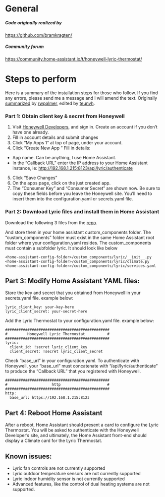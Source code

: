 # General
##### Code originally realized by
https://github.com/bramkragten/

##### Community forum
https://community.home-assistant.io/t/honeywell-lyric-thermostat/

# Steps to perform 
Here is a summary of the installation steps for those who follow. If you find any errors, please send me a message and I will amend the text. Originally [summarized](https://community.home-assistant.io/t/honeywell-lyric-thermostat/3520/487) by [rwpalmer](https://community.home-assistant.io/u/rwpalmer), edited by [teunvh](https://community.home-assistant.io/u/teunehv).

### Part 1: Obtain client key & secret from Honeywell
1. Visit [Honeywell Developers](http://developer.honeywell.com/), and sign in. Create an account if you don’t have one already.
2. Fill in account details and submit changes
3. Click “My Apps 1” at top of page, under your account.
4. Click “Create New App ” Fill in details:
* App name. Can be anything, I use Home Assistant.
* In the “Callback URL” enter the IP address to your Home Assistant instance, ie: http://192.168.1.215:8123/api/lyric/authenticate
5. Click “Save Changes”
6. On the apps page, click on the just created app.
7. The “Consumer Key” and “Consumer Secret” are shown now. Be sure to copy these fields before you leave the Honeywell site. You’ll need to insert them into the configuration.yaml or secrets.yaml file.

### Part 2: Download Lyric files and install them in Home Assistant
Download the following 3 files from the [repo](https://github.com/teunehv/ha-custom-components/tree/master/custom_components/lyric).

And store them in your home assistant custom_components folder. The “custom_components” folder must exist in the same Home Assistant root folder where your configuration.yaml resides. The custom_components must contain a subfolder lyric. It should look like below
```
<home-assistant-config-folder>/custom_components/lyric/__init__.py
<home-assistant-config-folder>/custom_components/lyric/climate.py
<home-assistant-config-folder>/custom_components/lyric/services.yaml
```

## Part 3: Modify Home Assistant YAML files:
Store the key and secret that you obtained from Honeywell in your secrets.yaml file. example below:
```
lyric_client_key: your-key-here
lyric_client_secret: your-secret-here
```
Add the Lyric Thermostat to your configuration.yaml file. example below:

```
###############################################
#         Honeywell Lyric Thermostat          #
###############################################
lyric:
  client_id: !secret lyric_client_key
  client_secret: !secret lyric_client_secret
```

Check “base_url” in your configuration.yaml. To authenticate with Honeywell, your “base_url” must concatenate with “/api/lyric/authenticate” to produce the “Callback URL” that you registered with Honeywell.

```
###############################################
#                    http                     #
###############################################
http:
  base_url: https://192.168.1.215:8123
```

## Part 4: Reboot Home Assistant

After a reboot, Home Assistant should present a card to configure the Lyric Thermostat. You will be asked to authenticate with the Honeywell Developer’s site, and ultimately, the Home Assistant front-end should display a Climate card for the Lyric Thermostat.

## Known issues:
* Lyric fan controls are not currently supported
* Lyric outdoor temperature sensors are not currently supported
* Lyric indoor humidity sensor is not currently supported
* Advanced features, like the control of dual heating systems are not supported.
